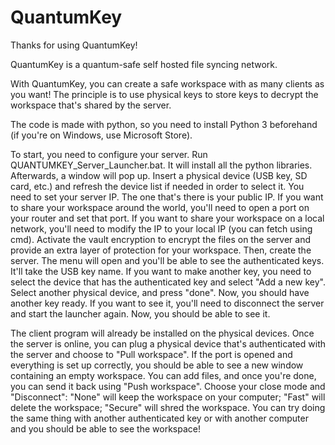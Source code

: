 # QuantumKey

Thanks for using QuantumKey!

QuantumKey is a quantum-safe self hosted file syncing network.

With QuantumKey, you can create a safe workspace with as many clients as you want! The principle is to use physical keys to store keys to decrypt the workspace that's shared by the server.

The code is made with python, so you need to install Python 3 beforehand (if you're on Windows, use Microsoft Store).

To start, you need to configure your server. Run QUANTUMKEY_Server_Launcher.bat. It will install all the python libraries. Afterwards, a window will pop up. Insert a physical device (USB key, SD card, etc.) and refresh the device list if needed in order to select it. You need to set your server IP. The one that's there is your public IP. If you want to share your workspace around the world, you'll need to open a port on your router and set that port. If you want to share your workspace on a local network, you'll need to modify the IP to your local IP (you can fetch using cmd). Activate the vault encryption to encrypt the files on the server and provide an extra layer of protection for your workspace. Then, create the server.
The menu will open and you'll be able to see the authenticated keys. It'll take the USB key name. If you want to make another key, you need to select the device that has the authenticated key and select "Add a new key". Select another physical device, and press "done". Now, you should have another key ready. If you want to see it, you'll need to disconnect the server and start the launcher again. Now, you should be able to see it.

The client program will already be installed on the physical devices. Once the server is online, you can plug a physical device that's authenticated with the server and choose to "Pull workspace". If the port is opened and everything is set up correctly, you should be able to see a new window containing an empty workspace. You can add files, and once you're done, you can send it back using "Push workspace". Choose your close mode and "Disconnect":
"None" will keep the workspace on your computer;
"Fast" will delete the workspace;
"Secure" will shred the workspace.
You can try doing the same thing with another authenticated key or with another computer and you should be able to see the workspace!
